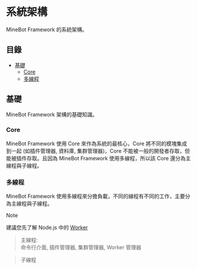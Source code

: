 # 系統架構
MineBot Framework 的系統架構。

## 目錄
* [基礎](#基礎)
  * [Core](#core) 
  * [多線程](#多線程)

## 基礎
MineBot Framework 架構的基礎知識。

### Core
MineBot Framework 使用 Core 來作為系統的最核心，Core 將不同的模塊集成到一起 (如插件管理器, 資料庫, 集群管理器)，Core 不能被一般的開發者存取，但能被插件存取。且因為 MineBot Framework 使用多線程，所以該 Core 還分為主線程與子線程。

### 多線程
MineBot Framework 使用多線程來分擔負載，不同的線程有不同的工作，主要分為主線程與子線程。

> [!NOTE]
> 建議您先了解 Node.js 中的 [Worker](https://nodejs.org/api/worker_threads.html)

> 主線程:<br>
> 命令行介面, 插件管理器, 集群管理器, Worker 管理器

> 子線程
> 
